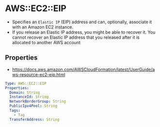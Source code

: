 # AWS::EC2::EIP

- Specifies an `Elastic IP` (EIP) address and can, optionally, associate it with an Amazon EC2 instance.
- If you release an Elastic IP address, you might be able to recover it. You cannot recover an Elastic IP address that you released after it is allocated to another AWS account

## Properties

- <https://docs.aws.amazon.com/AWSCloudFormation/latest/UserGuide/aws-resource-ec2-eip.html>

```yaml
Type: AWS::EC2::EIP
Properties:
  Domain: String
  InstanceId: String
  NetworkBorderGroup: String
  PublicIpv4Pool: String
  Tags:
    - Tag
  TransferAddress: String
```
